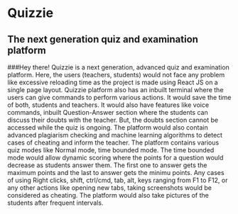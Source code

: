 # Quizzie
## The next generation quiz and examination platform
###Hey there! Quizzie is a next generation, advanced quiz and examination platform. Here, the users (teachers, students) would not face any problem like excessive reloading time as the project is made using React JS on a single page layout. Quizzie platform also has an inbuilt terminal where the users can give commands to perform various actions. It would save the time of both, students and teachers. It would also have features like voice commands, inbuilt Question-Answer section where the students can discuss their doubts with the teacher. But, the doubts section cannot be accessed while the quiz is ongoing. The platform would also contain advanced plagiarism checking and machine learning algorithms to detect cases of cheating and inform the teacher. The platform contains various quiz modes like Normal mode, time bounded mode. The time bounded mode would allow dynamic scoring where the points for a question would decrease as students answer them. The first one to answer gets the maximum points and the last to answer gets the minimu points. Any cases of using Right clicks, shift, ctrl/cmd, tab, alt, keys ranging from F1 to F12, or any other actions like opening new tabs, taking screenshots would be considered as cheating. The platform would also take pictures of the students after frequent intervals.
